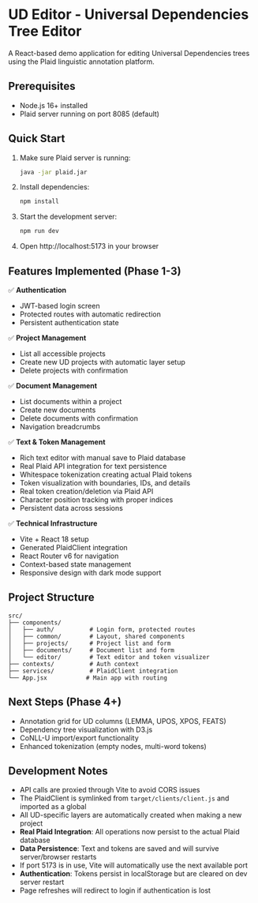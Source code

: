 # UD Editor - Universal Dependencies Tree Editor

A React-based demo application for editing Universal Dependencies trees using the Plaid linguistic annotation platform.

## Prerequisites

- Node.js 16+ installed
- Plaid server running on port 8085 (default)

## Quick Start

1. Make sure Plaid server is running:
   ```bash
   java -jar plaid.jar
   ```

2. Install dependencies:
   ```bash
   npm install
   ```

3. Start the development server:
   ```bash
   npm run dev
   ```

4. Open http://localhost:5173 in your browser

## Features Implemented (Phase 1-3)

✅ **Authentication**
- JWT-based login screen
- Protected routes with automatic redirection
- Persistent authentication state

✅ **Project Management**
- List all accessible projects
- Create new UD projects with automatic layer setup
- Delete projects with confirmation

✅ **Document Management**
- List documents within a project
- Create new documents
- Delete documents with confirmation
- Navigation breadcrumbs

✅ **Text & Token Management**
- Rich text editor with manual save to Plaid database
- Real Plaid API integration for text persistence
- Whitespace tokenization creating actual Plaid tokens
- Token visualization with boundaries, IDs, and details
- Real token creation/deletion via Plaid API
- Character position tracking with proper indices
- Persistent data across sessions

✅ **Technical Infrastructure**
- Vite + React 18 setup
- Generated PlaidClient integration
- React Router v6 for navigation
- Context-based state management
- Responsive design with dark mode support

## Project Structure

```
src/
├── components/
│   ├── auth/          # Login form, protected routes
│   ├── common/        # Layout, shared components
│   ├── projects/      # Project list and form
│   ├── documents/     # Document list and form
│   └── editor/        # Text editor and token visualizer
├── contexts/          # Auth context
├── services/          # PlaidClient integration
└── App.jsx           # Main app with routing
```

## Next Steps (Phase 4+)

- Annotation grid for UD columns (LEMMA, UPOS, XPOS, FEATS)
- Dependency tree visualization with D3.js
- CoNLL-U import/export functionality
- Enhanced tokenization (empty nodes, multi-word tokens)

## Development Notes

- API calls are proxied through Vite to avoid CORS issues
- The PlaidClient is symlinked from `target/clients/client.js` and imported as a global
- All UD-specific layers are automatically created when making a new project
- **Real Plaid Integration**: All operations now persist to the actual Plaid database
- **Data Persistence**: Text and tokens are saved and will survive server/browser restarts
- If port 5173 is in use, Vite will automatically use the next available port
- **Authentication**: Tokens persist in localStorage but are cleared on dev server restart
- Page refreshes will redirect to login if authentication is lost